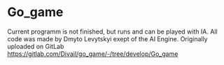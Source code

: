 # Go_game
Current programm is not finished, but runs and can be played with IA. All code was made by Dmyto Levytskyi exept of the AI Engine.
Originally uploaded on GitLab https://gitlab.com/Divail/go_game/-/tree/develop/Go_game
